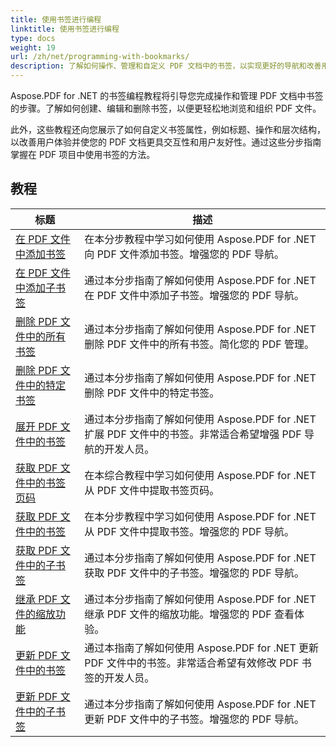 ```yaml
---
title: 使用书签进行编程
linktitle: 使用书签进行编程
type: docs
weight: 19
url: /zh/net/programming-with-bookmarks/
description: 了解如何操作、管理和自定义 PDF 文档中的书签，以实现更好的导航和改善用户体验。
---
```

Aspose.PDF for .NET 的书签编程教程将引导您完成操作和管理 PDF 文档中书签的步骤。了解如何创建、编辑和删除书签，以便更轻松地浏览和组织 PDF 文件。

此外，这些教程还向您展示了如何自定义书签属性，例如标题、操作和层次结构，以改善用户体验并使您的 PDF 文档更具交互性和用户友好性。通过这些分步指南掌握在 PDF 项目中使用书签的方法。

## 教程
| 标题 | 描述 |
| --- | --- | 
| [在 PDF 文件中添加书签](./add-bookmark/) | 在本分步教程中学习如何使用 Aspose.PDF for .NET 向 PDF 文件添加书签。增强您的 PDF 导航。 |  
| [在 PDF 文件中添加子书签](./add-child-bookmark/) | 通过本分步指南了解如何使用 Aspose.PDF for .NET 在 PDF 文件中添加子书签。增强您的 PDF 导航。 |  
| [删除 PDF 文件中的所有书签](./delete-all-bookmarks/) | 通过本分步指南了解如何使用 Aspose.PDF for .NET 删除 PDF 文件中的所有书签。简化您的 PDF 管理。 |  
| [删除 PDF 文件中的特定书签](./delete-particular-bookmark/) | 通过本分步指南了解如何使用 Aspose.PDF for .NET 删除 PDF 文件中的特定书签。 |  
| [展开 PDF 文件中的书签](./expand-bookmarks/) | 通过本分步指南了解如何使用 Aspose.PDF for .NET 扩展 PDF 文件中的书签。非常适合希望增强 PDF 导航的开发人员。 |  
| [获取 PDF 文件中的书签页码](./get-bookmark-page-number/) | 在本综合教程中学习如何使用 Aspose.PDF for .NET 从 PDF 文件中提取书签页码。 |  
| [获取 PDF 文件中的书签](./get-bookmarks/) | 在本分步教程中学习如何使用 Aspose.PDF for .NET 从 PDF 文件中提取书签。增强您的 PDF 导航。 |  
| [获取 PDF 文件中的子书签](./get-child-bookmarks/) | 通过本分步指南了解如何使用 Aspose.PDF for .NET 获取 PDF 文件中的子书签。增强您的 PDF 导航。 |  
| [继承 PDF 文件的缩放功能](./inherit-zoom/) | 通过本分步指南了解如何使用 Aspose.PDF for .NET 继承 PDF 文件的缩放功能。增强您的 PDF 查看体验。 |  
| [更新 PDF 文件中的书签](./update-bookmarks/) | 通过本指南了解如何使用 Aspose.PDF for .NET 更新 PDF 文件中的书签。非常适合希望有效修改 PDF 书签的开发人员。 |  
| [更新 PDF 文件中的子书签](./update-child-bookmarks/) | 通过本分步指南了解如何使用 Aspose.PDF for .NET 更新 PDF 文件中的子书签。增强您的 PDF 导航。 |  